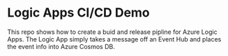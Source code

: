 # Logic Apps CI/CD Demo

This repo shows how to create a buid and release pipline for Azure Logic Apps.
The Logic App simply takes a message off an Event Hub and places the event info into Azure Cosmos DB.
